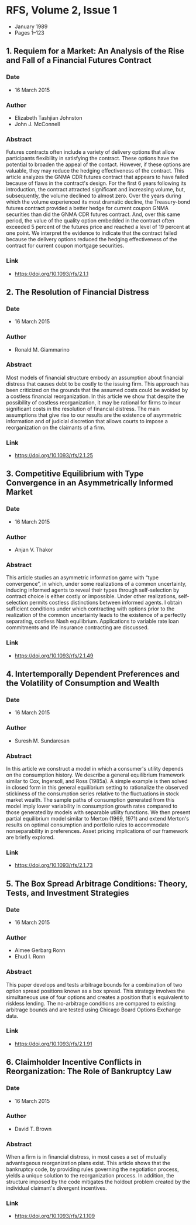 # RFS, Volume 2, Issue 1
- January 1989
- Pages 1–123

## 1. Requiem for a Market: An Analysis of the Rise and Fall of a Financial Futures Contract
### Date
- 16 March 2015
### Author
- Elizabeth Tashjian Johnston
- John J. McConnell
### Abstract
Futures contracts often include a variety of delivery options that allow participants flexibility in satisfying the contract. These options have the potential to broaden the appeal of the contact. However, if these options are valuable, they may reduce the hedging effectiveness of the contract. This article analyzes the GNMA CDR futures contract that appears to have failed because of flaws in the contract's design. For the first 6 years following its introduction, the contract attracted significant and increasing volume, but, subsequently, the volume declined to almost zero. Over the years during which the volume experienced its most dramatic decline, the Treasury-bond futures contract provided a better hedge for current coupon GNMA securities than did the GNMA CDR futures contract. And, over this same period, the value of the quality option embedded in the contract often exceeded 5 percent of the futures price and reached a level of 19 percent at one point. We interpret the evidence to indicate that the contract failed because the delivery options reduced the hedging effectiveness of the contract for current coupon mortgage securities.
### Link
- https://doi.org/10.1093/rfs/2.1.1

## 2. The Resolution of Financial Distress
### Date
- 16 March 2015
### Author
- Ronald M. Giammarino
### Abstract
Most models of financial structure embody an assumption about financial distress that causes debt to be costly to the issuing firm. This approach has been criticized on the grounds that the assumed costs could be avoided by a costless financial reorganization. In this article we show that despite the possibility of costless reorganization, it may be rational for firms to incur significant costs in the resolution of financial distress. The main assumptions that give rise to our results are the existence of asymmetric information and of judicial discretion that allows courts to impose a reorganization on the claimants of a firm.
### Link
- https://doi.org/10.1093/rfs/2.1.25

## 3. Competitive Equilibrium with Type Convergence in an Asymmetrically Informed Market
### Date
- 16 March 2015
### Author
- Anjan V. Thakor
### Abstract
This article studies an asymmetric information game with “type convergence”, in which, under some realizations of a common uncertainty, inducing informed agents to reveal their types through self-selection by contract choice is either costly or impossible. Under other realizations, self-selection permits costless distinctions between informed agents. I obtain sufficient conditions under which contracting with options prior to the realization of the common uncertainty leads to the existence of a perfectly separating, costless Nash equilibrium. Applications to variable rate loan commitments and life insurance contracting are discussed.
### Link
- https://doi.org/10.1093/rfs/2.1.49

## 4. Intertemporally Dependent Preferences and the Volatility of Consumption and Wealth
### Date
- 16 March 2015
### Author
- Suresh M. Sundaresan
### Abstract
In this article we construct a model in which a consumer's utility depends on the consumption history. We describe a general equilibrium framework similar to Cox, Ingersoll, and Ross (1985a). A simple example is then solved in closed form in this general equilibrium setting to rationalize the observed stickiness of the consumption series relative to the fluctuations in stock market wealth. The sample paths of consumption generated from this model imply lower variability in consumption growth rates compared to those generated by models with separable utility functions. We then present partial equilibrium model similar to Merton (1969, 1971) and extend Merton's results on optimal consumption and portfolio rules to accommodate nonseparability in preferences. Asset pricing implications of our framework are briefly explored.
### Link
- https://doi.org/10.1093/rfs/2.1.73

## 5. The Box Spread Arbitrage Conditions: Theory, Tests, and Investment Strategies
### Date
- 16 March 2015
### Author
- Aimee Gerbarg Ronn
- Ehud I. Ronn
### Abstract
This paper develops and tests arbitrage bounds for a combination of two option spread positions known as a box spread. This strategy involves the simultaneous use of four options and creates a position that is equivalent to riskless lending. The no-arbitrage conditions are compared to existing arbitrage bounds and are tested using Chicago Board Options Exchange data.
### Link
- https://doi.org/10.1093/rfs/2.1.91

## 6. Claimholder Incentive Conflicts in Reorganization: The Role of Bankruptcy Law
### Date
- 16 March 2015
### Author
- David T. Brown
### Abstract
When a firm is in financial distress, in most cases a set of mutually advantageous reorganization plans exist. This article shows that the bankruptcy code, by providing rules governing the negotiation process, yields a unique solution to the reorganization process. In addition, the structure imposed by the code mitigates the holdout problem created by the individual claimant's divergent incentives.
### Link
- https://doi.org/10.1093/rfs/2.1.109

